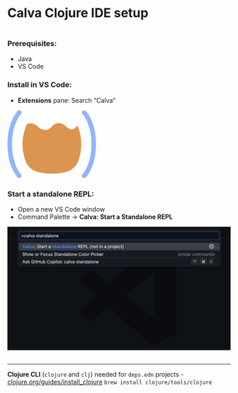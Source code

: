 <div class="slide">

# Calva Clojure IDE setup
<div class="gutters-10 row">
<div class="column">

### Prerequisites:
- Java
- VS Code

### Install in VS Code:
- **Extensions** pane: Search “Calva”

<div class="row center">

<img alt="Calva symbol" src="images/calva-symbol.png" width=200>
</div>
</div>
<div class="column" style="flex: 1.5">

### Start a standalone REPL:
- Open a new VS Code window
- Command Palette -> **Calva: Start a Standalone REPL**

![Screenshot: VS Code Command Palette - Calva: Start a Standalone REPL](images/calva-start-standalone-repl.jpg)

</div>
</div>

---
**Clojure CLI** (`clojure` and `clj`) needed for `deps.edn` projects - [clojure.org/guides/install_clojure](https://clojure.org/guides/install_clojure)
`brew install clojure/tools/clojure`

</div>
